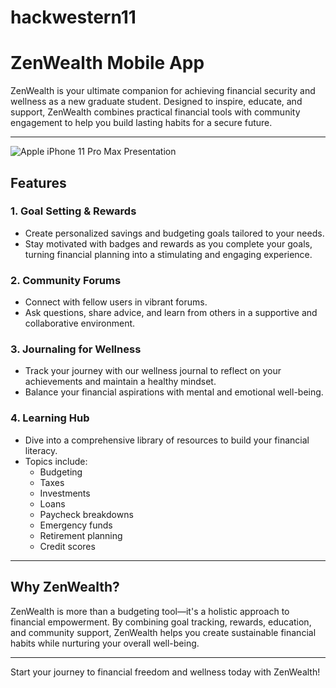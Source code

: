 # hackwestern11

# ZenWealth Mobile App

ZenWealth is your ultimate companion for achieving financial security and wellness as a new graduate student. Designed to inspire, educate, and support, ZenWealth combines practical financial tools with community engagement to help you build lasting habits for a secure future.

---
![Apple iPhone 11 Pro Max Presentation](https://github.com/user-attachments/assets/224c7a23-406b-4acf-9bf4-4d6094b7ce53)

## Features

### 1. Goal Setting & Rewards
- Create personalized savings and budgeting goals tailored to your needs.
- Stay motivated with badges and rewards as you complete your goals, turning financial planning into a stimulating and engaging experience.

### 2. Community Forums
- Connect with fellow users in vibrant forums.
- Ask questions, share advice, and learn from others in a supportive and collaborative environment.

### 3. Journaling for Wellness
- Track your journey with our wellness journal to reflect on your achievements and maintain a healthy mindset.
- Balance your financial aspirations with mental and emotional well-being.

### 4. Learning Hub
- Dive into a comprehensive library of resources to build your financial literacy.
- Topics include:
  - Budgeting
  - Taxes
  - Investments
  - Loans
  - Paycheck breakdowns
  - Emergency funds
  - Retirement planning
  - Credit scores

---

## Why ZenWealth?
ZenWealth is more than a budgeting tool—it's a holistic approach to financial empowerment. By combining goal tracking, rewards, education, and community support, ZenWealth helps you create sustainable financial habits while nurturing your overall well-being.

---

Start your journey to financial freedom and wellness today with ZenWealth!
